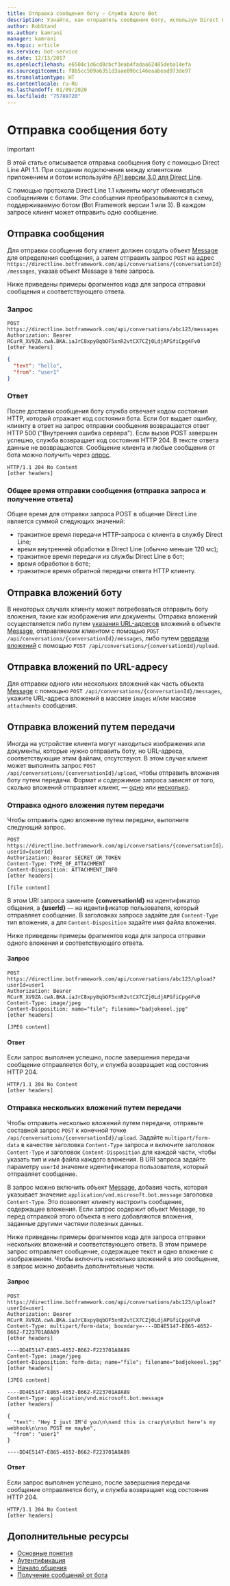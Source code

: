 ```yaml
---
title: Отправка сообщения боту — Служба Azure Bot
description: Узнайте, как отправлять сообщения боту, используя Direct Line API 1.1.
author: RobStand
ms.author: kamrani
manager: kamrani
ms.topic: article
ms.service: bot-service
ms.date: 12/13/2017
ms.openlocfilehash: e6504c1d6cd8cbcf3eab4fadaa62485deba14efa
ms.sourcegitcommit: f8b5cc509a6351d3aae89bc146eaabead973de97
ms.translationtype: HT
ms.contentlocale: ru-RU
ms.lasthandoff: 01/09/2020
ms.locfileid: "75789720"
---
```

# <a name="send-a-message-to-the-bot"></a>Отправка сообщения боту

> [!IMPORTANT]
> В этой статье описывается отправка сообщения боту с помощью Direct Line API 1.1. При создании подключения между клиентским приложением и ботом используйте [API версии 3.0 для Direct Line](bot-framework-rest-direct-line-3-0-send-activity.md).

С помощью протокола Direct Line 1.1 клиенты могут обмениваться сообщениями с ботами. Эти сообщения преобразовываются в схему, поддерживаемую ботом (Bot Framework версии 1 или 3). В каждом запросе клиент может отправить одно сообщение. 

## <a name="send-a-message"></a>Отправка сообщения

Для отправки сообщения боту клиент должен создать объект [Message](bot-framework-rest-direct-line-1-1-api-reference.md#message-object) для определения сообщения, а затем отправить запрос `POST` на адрес `https://directline.botframework.com/api/conversations/{conversationId}/messages`, указав объект Message в теле запроса.

Ниже приведены примеры фрагментов кода для запроса отправки сообщения и соответствующего ответа.

### <a name="request"></a>Запрос

```http
POST https://directline.botframework.com/api/conversations/abc123/messages
Authorization: Bearer RCurR_XV9ZA.cwA.BKA.iaJrC8xpy8qbOF5xnR2vtCX7CZj0LdjAPGfiCpg4Fv0
[other headers]
```

```json
{
  "text": "hello",
  "from": "user1"
}
```

### <a name="response"></a>Ответ

После доставки сообщения боту служба отвечает кодом состояния HTTP, который отражает код состояния бота. Если бот выдает ошибку, клиенту в ответ на запрос отправки сообщения возвращается ответ HTTP 500 ("Внутренняя ошибка сервера"). Если вызов POST завершен успешно, служба возвращает код состояния HTTP 204. В тексте ответа данные не возвращаются. Сообщение клиента и любые сообщения от бота можно получить через [опрос](bot-framework-rest-direct-line-1-1-receive-messages.md). 

```http
HTTP/1.1 204 No Content
[other headers]
```

### <a name="total-time-for-the-send-message-requestresponse"></a>Общее время отправки сообщения (отправка запроса и получение ответа)

Общее время для отправки запроса POST в общение Direct Line является суммой следующих значений:

- транзитное время передачи HTTP-запроса с клиента в службу Direct Line;
- время внутренней обработки в Direct Line (обычно меньше 120 мс);
- транзитное время передачи из службы Direct Line в бот;
- время обработки в боте;
- транзитное время обратной передачи ответа HTTP клиенту.

## <a name="send-attachments-to-the-bot"></a>Отправка вложений боту

В некоторых случаях клиенту может потребоваться отправить боту вложения, такие как изображения или документы. Отправка вложений осуществляется либо путем [указания URL-адресов](#send-by-url) вложений в объекте [Message](bot-framework-rest-direct-line-1-1-api-reference.md#message-object), отправляемом клиентом с помощью `POST /api/conversations/{conversationId}/messages`, либо путем [передачи вложений](#upload-attachments) с помощью `POST /api/conversations/{conversationId}/upload`.

## <a id="send-by-url"></a> Отправка вложений по URL-адресу

Для отправки одного или нескольких вложений как часть объекта [Message](bot-framework-rest-direct-line-1-1-api-reference.md#message-object) с помощью `POST /api/conversations/{conversationId}/messages`, укажите URL-адреса вложений в массиве `images` и/или массиве `attachments` сообщения.

## <a id="upload-attachments"></a> Отправка вложений путем передачи

Иногда на устройстве клиента могут находиться изображения или документы, которые нужно отправить боту, но URL-адреса, соответствующие этим файлам, отсутствуют. В этом случае клиент может выполнить запрос `POST /api/conversations/{conversationId}/upload`, чтобы отправить вложения боту путем передачи. Формат и содержимое запроса зависят от того, сколько вложений отправляет клиент, — [одно](#upload-one-attachment) или [несколько](#upload-multiple-attachments).

### <a id="upload-one-attachment"></a> Отправка одного вложения путем передачи

Чтобы отправить одно вложение путем передачи, выполните следующий запрос. 

```http
POST https://directline.botframework.com/api/conversations/{conversationId}/upload?userId={userId}
Authorization: Bearer SECRET_OR_TOKEN
Content-Type: TYPE_OF_ATTACHMENT
Content-Disposition: ATTACHMENT_INFO
[other headers]

[file content]
```

В этом URI запроса замените **{conversationId}** на идентификатор общения, а **{userId}** — на идентификатор пользователя, который отправляет сообщение. В заголовках запроса задайте для `Content-Type` тип вложения, а для `Content-Disposition` задайте имя файла вложения.

Ниже приведены примеры фрагментов кода для запроса отправки одного вложения и соответствующего ответа.

#### <a name="request"></a>Запрос

```http
POST https://directline.botframework.com/api/conversations/abc123/upload?userId=user1
Authorization: Bearer RCurR_XV9ZA.cwA.BKA.iaJrC8xpy8qbOF5xnR2vtCX7CZj0LdjAPGfiCpg4Fv0
Content-Type: image/jpeg
Content-Disposition: name="file"; filename="badjokeeel.jpg"
[other headers]

[JPEG content]
```

#### <a name="response"></a>Ответ

Если запрос выполнен успешно, после завершения передачи сообщение отправляется боту, и служба возвращает код состояния HTTP 204.

```http
HTTP/1.1 204 No Content
[other headers]
```

### <a id="upload-multiple-attachments"></a> Отправка нескольких вложений путем передачи

Чтобы отправить несколько вложений путем передачи, отправьте составной запрос `POST` к конечной точке `/api/conversations/{conversationId}/upload`. Задайте `multipart/form-data` в качестве заголовка `Content-Type` запроса и включите заголовок `Content-Type` и заголовок `Content-Disposition` для каждой части, чтобы указать тип и имя файла каждого вложения. В URI запроса задайте параметру `userId` значение идентификатора пользователя, который отправляет сообщение. 

В запрос можно включить объект [Message](bot-framework-rest-direct-line-1-1-api-reference.md#message-object), добавив часть, которая указывает значение `application/vnd.microsoft.bot.message` заголовка `Content-Type`. Это позволяет клиенту настроить сообщение, содержащее вложения. Если запрос содержит объект Message, то перед отправкой этого объекта в него добавляются вложения, заданные другими частями полезных данных. 

Ниже приведены примеры фрагментов кода для запроса отправки нескольких вложений и соответствующего ответа. В этом примере запрос отправляет сообщение, содержащее текст и одно вложение с изображением. Чтобы включить несколько вложений в это сообщение, в запрос можно добавить дополнительные части.

#### <a name="request"></a>Запрос

```http
POST https://directline.botframework.com/api/conversations/abc123/upload?userId=user1
Authorization: Bearer RCurR_XV9ZA.cwA.BKA.iaJrC8xpy8qbOF5xnR2vtCX7CZj0LdjAPGfiCpg4Fv0
Content-Type: multipart/form-data; boundary=----DD4E5147-E865-4652-B662-F223701A8A89
[other headers]

----DD4E5147-E865-4652-B662-F223701A8A89
Content-Type: image/jpeg
Content-Disposition: form-data; name="file"; filename="badjokeeel.jpg"
[other headers]

[JPEG content]

----DD4E5147-E865-4652-B662-F223701A8A89
Content-Type: application/vnd.microsoft.bot.message
[other headers]

{
  "text": "Hey I just IM'd you\n\nand this is crazy\n\nbut here's my webhook\n\nso POST me maybe",
  "from": "user1"
}

----DD4E5147-E865-4652-B662-F223701A8A89
```

#### <a name="response"></a>Ответ

Если запрос выполнен успешно, после завершения передачи сообщение отправляется боту, и служба возвращает код состояния HTTP 204.

```http
HTTP/1.1 204 No Content
[other headers]
```

## <a name="additional-resources"></a>Дополнительные ресурсы

- [Основные понятия](bot-framework-rest-direct-line-1-1-concepts.md)
- [Аутентификация](bot-framework-rest-direct-line-1-1-authentication.md)
- [Начало общения](bot-framework-rest-direct-line-1-1-start-conversation.md)
- [Получение сообщений от бота](bot-framework-rest-direct-line-1-1-receive-messages.md)